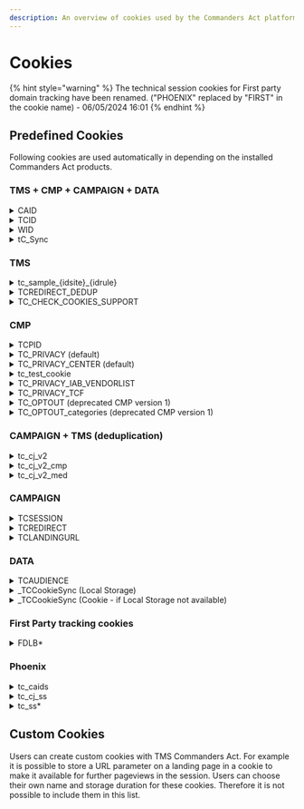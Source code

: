```yaml
---
description: An overview of cookies used by the Commanders Act platform.
---
```


# Cookies

{% hint style="warning" %}
The technical session cookies for First party domain tracking have been renamed. ("PHOENIX" replaced by "FIRST" in the cookie name) - 06/05/2024 16:01
{% endhint %}

## Predefined Cookies <a href="#predefined-cookies" id="predefined-cookies"></a>

Following cookies are used automatically in depending on the installed Commanders Act products.

### TMS + CMP + CAMPAIGN + DATA&#x20;

<details>

<summary>CAID</summary>

**Product(s) related:** CAMPAIGN + DATA+ TMS + CMP

**Type:** Cookie

**Domain:** domainfirstClient

**Lifetime:** 365 days

**Value:** Commanders Act users ID

**Owner:** Commanders Act

**Storage purpose(s):** The CAID is the user identifier for cookie 1st

</details>

<details>

<summary>TCID</summary>

**Product(s) related:** CAMPAIGN + DATA+ TMS + CMP

**Type:** Cookie

**Domain:** .commander1.com​

**Lifetime:** 365 days

**Value:** Commanders Act ID.

**Owner:** Commanders Act

**Storage purpose(s):** Visitor identifier used to compute deduplicated statistics per user (for campaign and on-site tracking, segmentation, ...). 

</details>

<details>

<summary>WID</summary>

**Product(s) related:** DATA + TMS + CMP + CAMPAIGN

**Type:** Cookie

**Domain:** .commander1.com​

**Lifetime:** Session

**Value:** DataCommander session ID.

**Owner:** Commanders Act

**Storage purpose(s):** Used to identify when the browser is closed in order to split page views into multiple functional sessions.

</details>

<details>

<summary>tC_Sync</summary>

**Product(s) related:** CAMPAIGN + DATA+ TMS + CMP

**Type:** Local Storage

**Domain:** /

**Lifetime:** /

**Value:** Timestamp.

**Owner:** Commanders Act

**Storage purpose(s):** Technical cookie that is used to store the timestamp of the last cookie sync that was performed for this user agent. A cookie sync matches the visitor ID of Commanders Act solutions (TCID) with the visitor ID of other solutions. Cookie sync is optional and can be deactivated by Commanders Act users via the Commanders Act support. (cookie exempted)

</details>

### TMS

<details>

<summary>tc_sample_{idsite}_{idrule}</summary>

**Product(s) related:** TMS

**Type:** Cookie

**Domain:** Customer domain

**Lifetime:** Session

**Value:** TMS sampling done in the container rules.

**Owner:** Commanders Act

**Storage purpose(s):** Used for visitor and session sampling in the TMSCommander rules.

</details>

<details>

<summary>TCREDIRECT_DEDUP</summary>

**Product(s) related:** TMS

**Type:** Cookie

**Domain:** .commander1.com​

**Lifetime:** Session

**Value:** CAMPAIGN redirect flag (used for deduplication).

**Owner:** Commanders Act

**Storage purpose(s):** Used when the deduplication is based on CAMPAIGN tracking (so the CAMPAIGN tracking is taken into account and not the landing page tracking)

</details>

<details>

<summary>TC_CHECK_COOKIES_SUPPORT</summary>

**Product(s) related:** TMS

**Type:** Cookie

**Domain:** Customer domain

**Lifetime:** Session

**Value:** 1 if true

**Owner:** Commanders Act

**Storage purpose(s):** Technical cookie, TMS verification of Cookies deposit (exempted)

</details>

### CMP

<details>

<summary>TCPID</summary>

**Product(s) related:** CMP (v1 & v2)

**Type:** Cookie

**Domain:** Customer domain

**Lifetime:** 365 days

**Value:** CMP Commander ID.

**Owner:** Commanders Act

**Storage purpose(s):** Used to identify visitors exposed to the privacy banner. CMP Commanders Act uses this cookie to measure statistics for privacy banner usage until visitors provide consent for the TCID cookie. With this 2-cookie system, CMP Commanders Act is the only CMP that has been granted the right of exemption from consent for statistical measurement by the French CNIL. [https://www.cnil.fr/fr/solutions-pour-les-cookies-de-mesure-daudience](https://www.cnil.fr/fr/solutions-pour-les-cookies-de-mesure-daudience) \
\
\*Cookie exempted by CNIL\


</details>

<details>

<summary>TC_PRIVACY (default)</summary>

**Product(s) related:** CMP V2

**Type:** Cookie

**Domain:** Customer domain (default, can be customized)

**Lifetime:** 396 days

**Value:** Privacy optin/optout user, privacy version and optin categories.

**Owner:** Commanders Act

**Storage purpose(s):** Used for user status storage (optin or optout) and Privacy banner display.\
\
\*Cookie exempted by CNIL\


</details>

<details>

<summary>TC_PRIVACY_CENTER (default)</summary>

**Product(s) related:** CMP V2

**Type:** Cookie

**Domain:** Customer domain (default, can be customized)

**Lifetime:** 396 days

**Value:** Privacy optin categories.

**Owner:** Commanders Act

**Storage purpose(s):** Used to display the optin/optout categories in the Privacy Center if the user re-open it.\
\
\*Cookie exempted by CNIL\


</details>

<details>

<summary>tc_test_cookie</summary>

**Product(s) related:** CMP V2

**Type:** Cookie

**Domain:** Customer domain (default, can be customized)

**Lifetime:** 396 days

**Value:** Banner display

**Owner:** Commanders Act

**Storage purpose(s):** Cookie linked to the display of the privacy banner, it allows to check whether cookies can be deposited and not to redisplay the consent banner when consent is given. Deposited then disappears, cannot be deleted. Technical cookie (exempted)\


</details>

<details>

<summary>TC_PRIVACY_IAB_VENDORLIST</summary>

**Product(s) related:** CMP V2

**Type:** Local Storage

**Domain:** Customer domain (default, can be customized)

**Lifetime:** /

**Value:** IAB Global Vendor List

**Owner:** Commanders Act

**Storage purpose(s):** Used to cache the IAB TCF Global Vendor List to optimise the response time of the IAB TCF consent API.

</details>

<details>

<summary>TC_PRIVACY_TCF</summary>

**Product(s) related:** CMP V2

**Type:** Local Storage

**Domain:** Customer domain (default, can be customized)

**Lifetime:** /

**Value:** IAB Global Vendor List

**Owner:** Commanders Act

**Storage purpose(s):** Used to cache the IAB TCF Consent API Response to optimise the response time of the API.

</details>

<details>

<summary>TC_OPTOUT (deprecated CMP version 1)</summary>

**Product(s) related:** CMP V1 (Previous Privacy)

**Type:** Cookie

**Domain:** Customer domain (default, can be customized)

**Lifetime:** 396 days

**Value:** Privacy: optin/optout user, privacy version and optin categories.

**Owner:** Commanders Act

**Storage purpose(s):** Used for user status storage (optin or optout) and Privacy banner display. \
\
\*Cookie exempted by CNIL\


</details>

<details>

<summary>TC_OPTOUT_categories (deprecated CMP version 1)</summary>

**Product(s) related:** CMP V1 (Previous Privacy)

**Type:** Cookie

**Domain:** Customer domain (default, can be customized)

**Lifetime:** 396 days

**Value:** Privacy optin categories.

**Owner:** Commanders Act

**Storage purpose(s):** Used to display the optin/optout categories in the Privacy Center if the user re-open it. \
\
\*Cookie exempted by CNIL\


</details>

### CAMPAIGN + TMS (deduplication)

<details>

<summary>tc_cj_v2</summary>

**Product(s) related:** CAMPAIGN + TMS

**Type:** Cookie

**Domain:** .commander1.com​

**Lifetime:** 365 days

**Value:** Deduplication CJ storage ("\&chn=" and "\&src=" parameters)

**Owner:** Commanders Act

**Storage purpose(s):** Used for user customer journey storage for TMS deduplication (channel and source storage).

</details>

<details>

<summary>tc_cj_v2_cmp</summary>

**Product(s) related:** CAMPAIGN + TMS

**Type:** Cookie

**Domain:** .commander1.com​

**Lifetime:** 365 days

**Value:** Deduplication CJ storage ("\&chn=" and "\&src=" parameters)

**Owner:** Commanders Act

**Storage purpose(s):** Used for user customer journey storage for TMS deduplication (campaign storage).

</details>

<details>

<summary>tc_cj_v2_med</summary>

**Product(s) related:** CAMPAIGN + TMS

**Type:** Cookie

**Domain:** .commander1.com​

**Lifetime:** 365 days

**Value:** Deduplication CJ storage ("\&chn=" and "\&src=" parameters)

**Owner:** Commanders Act

**Storage purpose(s):** Used for user customer journey storage for TMS deduplication (medium storage).

</details>

### CAMPAIGN

<details>

<summary>TCSESSION</summary>

**Product(s) related:** CAMPAIGN

**Type:** Cookie

**Domain:** .commander1.com​

**Lifetime:** Session

**Value:** CAMPAIGN Commander session ID.

**Owner:** Commanders Act

**Storage purpose(s):** Used to calculate CAMPAIGN metrics based on the session.

</details>

<details>

<summary>TCREDIRECT</summary>

**Product(s) related:** CAMPAIGN

**Type:** Cookie

**Domain:** .commander1.com​ or Customer domain

**Lifetime:** Session

**Value:** CAMPAIGN Commander redirect flag.

**Owner:** Commanders Act

**Storage purpose(s):** Used to deduplicate clicks (if redirect, just store the page view and ignore the click).

</details>

<details>

<summary>TCLANDINGURL</summary>

**Product(s) related:** CAMPAIGN

**Type:** Cookie

**Domain:** .commander1.com​

**Lifetime:** Session

**Value:** Landing page URL.

**Owner:** Commanders Act

**Storage purpose(s):** Used to store landing page URL for CAMPAIGN raw data.

</details>

### DATA

<details>

<summary>TCAUDIENCE</summary>

**Product(s) related:** Data

**Type:** Cookie

**Domain:** Customer domain

**Lifetime:** 365 days

**Value:** Audience segment storage.

**Owner:** Commanders Act

**Storage purpose(s):** Used to store the user segment for user targeting.

</details>

<details>

<summary>_TCCookieSync (Local Storage)</summary>

**Product(s) related:** DATA

**Type:** Local Storage (default)

**Domain:** /

**Lifetime:** /

**Value:** Last cookie sync date.

**Owner:** Commanders Act

**Storage purpose(s):** Used to store the date of the last cookie synchronisation with the partner (set in local storage by default, and cookie if local storage not available).

</details>

<details>

<summary>_TCCookieSync (Cookie - if Local Storage not available)</summary>

**Product(s) related:** DATA

**Type:** Local Storage (default)

**Domain:** Customer domain

**Lifetime:** 365 days

**Value:** Last cookie sync date.

**Owner:** Commanders Act

**Storage purpose(s):** Used to store the date of the last cookie synchronisation with the partner (set in local storage by default, and cookie if local storage not available).

</details>

### First Party tracking cookies

<details>

<summary>FDLB*</summary>

All possibles names:

DLBCTLYOXA \
FDLBFIRSTAPI \
FDLBFIRSTDATA \
FDLBFIRSTCAMPAIGN \
FDLBFIRSTCAMPAIGNEF \
FDLBCAMPAIGNCDOM \
FDLBFIRSTTMS \
FDLBFIRSTCMP \
FDLBFIRST \
FDLBCTLY \
FDLBFIRSTEVENTS\
\
**Product(s) related:** First domain tracking (Phoenix)

**Type:** Cookie

**Domain:** Customer domain&#x20;

**Lifetime:** Session

**Value:** Technical cookies for load balancing purposes\
**Example value:** s11|YNwyo|YNwxd

**Owner:** Commanders Act

**Storage purpose(s):** Used for internal infrastructure dispatch.\


</details>

### Phoenix

<details>

<summary>tc_caids</summary>

**Product(s) related:** Phoenix

**Type:** Cookie

**Domain:** Customer domain&#x20;

**Lifetime:** 396 days

**Value:** Technical cookie for backup Commanders Act cookies

**Owner:** Commanders Act

**Storage purpose(s):** Used for restore deleted cookies by ITP

</details>

<details>

<summary>tc_cj_ss</summary>

**Product(s) related:** Phoenix

**Type:** Cookie

**Domain:** Customer domain&#x20;

**Lifetime:** 396 days

**Value:** Technical cookie for backup Commanders Act cookie tc\_cj\_v2

**Owner:** Commanders Act

**Storage purpose(s):** Used for restore deleted cookies by ITP

</details>

<details>

<summary>tc_ss*</summary>

**Product(s) related:** Phoenix

**Type:** Cookie

**Domain:** Customer domain&#x20;

**Lifetime:** 396 days

**Value:** Technical cookie for backup custom cookies

**Owner:** Commanders Act

**Storage purpose(s):** Used for restore deleted cookies by ITP

In case your cookie "tc\_ss" contains more than 2048 characters, cookies will be created with incremented names (ex. tc\_ss1, tc\_ss2, ...)

</details>

## Custom Cookies <a href="#custom-cookies" id="custom-cookies"></a>

Users can create custom cookies with TMS Commanders Act. For example it is possible to store a URL parameter on a landing page in a cookie to make it available for further pageviews in the session. Users can choose their own name and storage duration for these cookies. Therefore it is not possible to include them in this list.
